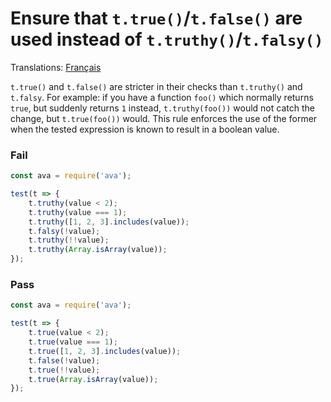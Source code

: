 # Ensure that `t.true()`/`t.false()` are used instead of `t.truthy()`/`t.falsy()`

Translations: [Français](https://github.com/avajs/ava-docs/blob/master/fr_FR/related/eslint-plugin-ava/docs/rules/use-true-false.md)

`t.true()` and `t.false()` are stricter in their checks than `t.truthy()` and `t.falsy`.
For example: if you have a function `foo()` which normally returns `true`, but suddenly returns `1` instead, `t.truthy(foo())` would not catch the change, but `t.true(foo())` would.
This rule enforces the use of the former when the tested expression is known to result in a boolean value.

### Fail

```js
const ava = require('ava');

test(t => {
	t.truthy(value < 2);
	t.truthy(value === 1);
	t.truthy([1, 2, 3].includes(value));
	t.falsy(!value);
	t.truthy(!!value);
	t.truthy(Array.isArray(value));
});
```

### Pass

```js
const ava = require('ava');

test(t => {
	t.true(value < 2);
	t.true(value === 1);
	t.true([1, 2, 3].includes(value));
	t.false(!value);
	t.true(!!value);
	t.true(Array.isArray(value));
});
```
